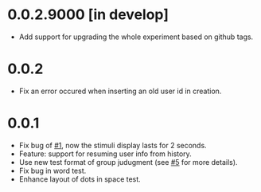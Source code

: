 # 0.0.2.9000 [in develop]

* Add support for upgrading the whole experiment based on github tags.

# 0.0.2

* Fix an error occured when inserting an old user id in creation.

# 0.0.1

* Fix bug of [#1](https://github.com/psychelzh/two-back-tests/issues/1), now the stimuli display lasts for 2 seconds.
* Feature: support for resuming user info from history.
* Use new test format of group judugment (see [#5](https://github.com/psychelzh/two-back-tests/issues/5) for more details).
* Fix bug in word test.
* Enhance layout of dots in space test.
